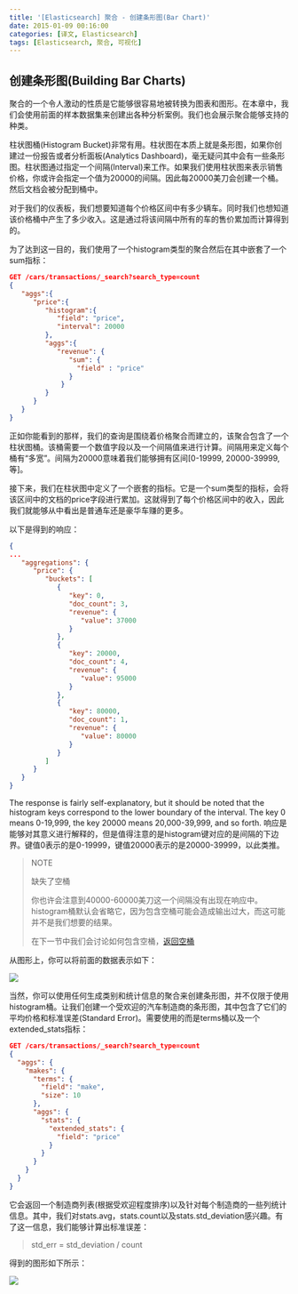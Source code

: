 ```yaml
---
title: '[Elasticsearch] 聚合 - 创建条形图(Bar Chart)'
date: 2015-01-09 00:16:00
categories: [译文, Elasticsearch]
tags: [Elasticsearch, 聚合, 可视化]
---
```


## 创建条形图(Building Bar Charts)

聚合的一个令人激动的性质是它能够很容易地被转换为图表和图形。在本章中，我们会使用前面的样本数据集来创建出各种分析案例。我们也会展示聚合能够支持的种类。

柱状图桶(Histogram Bucket)非常有用。柱状图在本质上就是条形图，如果你创建过一份报告或者分析面板(Analytics Dashboard)，毫无疑问其中会有一些条形图。柱状图通过指定一个间隔(Interval)来工作。如果我们使用柱状图来表示销售价格，你或许会指定一个值为20000的间隔。因此每20000美刀会创建一个桶。然后文档会被分配到桶中。

<!-- More -->

对于我们的仪表板，我们想要知道每个价格区间中有多少辆车。同时我们也想知道该价格桶中产生了多少收入。这是通过将该间隔中所有的车的售价累加而计算得到的。

为了达到这一目的，我们使用了一个histogram类型的聚合然后在其中嵌套了一个sum指标：

```json
GET /cars/transactions/_search?search_type=count
{
   "aggs":{
      "price":{
         "histogram":{ 
            "field": "price",
            "interval": 20000
         },
         "aggs":{
            "revenue": {
               "sum": { 
                 "field" : "price"
               }
             }
         }
      }
   }
}
```

正如你能看到的那样，我们的查询是围绕着价格聚合而建立的，该聚合包含了一个柱状图桶。该桶需要一个数值字段以及一个间隔值来进行计算。间隔用来定义每个桶有“多宽”。间隔为20000意味着我们能够拥有区间[0-19999, 20000-39999, 等]。

接下来，我们在柱状图中定义了一个嵌套的指标。它是一个sum类型的指标，会将该区间中的文档的price字段进行累加。这就得到了每个价格区间中的收入，因此我们就能够从中看出是普通车还是豪华车赚的更多。

以下是得到的响应：

```json
{
...
   "aggregations": {
      "price": {
         "buckets": [
            {
               "key": 0,
               "doc_count": 3,
               "revenue": {
                  "value": 37000
               }
            },
            {
               "key": 20000,
               "doc_count": 4,
               "revenue": {
                  "value": 95000
               }
            },
            {
               "key": 80000,
               "doc_count": 1,
               "revenue": {
                  "value": 80000
               }
            }
         ]
      }
   }
}
```

The response is fairly self-explanatory, but it should be noted that the histogram keys correspond to the lower boundary of the interval. The key 0 means 0-19,999, the key 20000 means 20,000-39,999, and so forth. 响应是能够对其意义进行解释的，但是值得注意的是histogram键对应的是间隔的下边界。键值0表示的是0-19999，键值20000表示的是20000-39999，以此类推。

> NOTE 
> 
> 缺失了空桶
> 
> 你也许会注意到40000-60000美刀这一个间隔没有出现在响应中。histogram桶默认会省略它，因为包含空桶可能会造成输出过大，而这可能并不是我们想要的结果。
> 
> 在下一节中我们会讨论如何包含空桶，[返回空桶](http://www.elasticsearch.org/guide/en/elasticsearch/guide/current/_returning_empty_buckets.html)

从图形上，你可以将前面的数据表示如下：

![](https://camo.githubusercontent.com/97b34d5fea59cf698b47375bea42980f8e2a2548/687474703a2f2f7777772e656c61737469637365617263682e6f72672f67756964652f656e2f656c61737469637365617263682f67756964652f63757272656e742f696d616765732f656c61735f3238696e30312e706e67)

当然，你可以使用任何生成类别和统计信息的聚合来创建条形图，并不仅限于使用histogram桶。让我们创建一个受欢迎的汽车制造商的条形图，其中包含了它们的平均价格和标准误差(Standard Error)。需要使用的而是terms桶以及一个extended_stats指标：

```json
GET /cars/transactions/_search?search_type=count
{
  "aggs": {
    "makes": {
      "terms": {
        "field": "make",
        "size": 10
      },
      "aggs": {
        "stats": {
          "extended_stats": {
            "field": "price"
          }
        }
      }
    }
  }
}
```

它会返回一个制造商列表(根据受欢迎程度排序)以及针对每个制造商的一些列统计信息。其中，我们对stats.avg，stats.count以及stats.std_deviation感兴趣。有了这一信息，我们能够计算出标准误差：

> std_err = std_deviation / count

得到的图形如下所示：

![](https://camo.githubusercontent.com/a72386de28d7badaa1f34f5e35af3f982423c23c/687474703a2f2f7777772e656c61737469637365617263682e6f72672f67756964652f656e2f656c61737469637365617263682f67756964652f63757272656e742f696d616765732f656c61735f3238696e30322e706e67)


